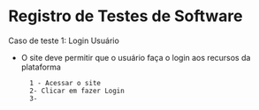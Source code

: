 # Registro de Testes de Software

Caso de teste 1: Login Usuário
- O site deve permitir que o usuário faça o login aos recursos da plataforma

        1 - Acessar o site
        2- Clicar em fazer Login
        3- 
        
